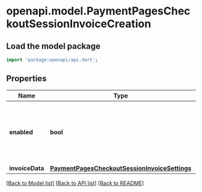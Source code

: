 # openapi.model.PaymentPagesCheckoutSessionInvoiceCreation

## Load the model package
```dart
import 'package:openapi/api.dart';
```

## Properties
Name | Type | Description | Notes
------------ | ------------- | ------------- | -------------
**enabled** | **bool** | Indicates whether invoice creation is enabled for the Checkout Session. | 
**invoiceData** | [**PaymentPagesCheckoutSessionInvoiceSettings**](PaymentPagesCheckoutSessionInvoiceSettings.md) |  | 

[[Back to Model list]](../README.md#documentation-for-models) [[Back to API list]](../README.md#documentation-for-api-endpoints) [[Back to README]](../README.md)


